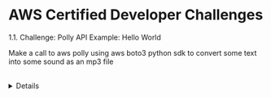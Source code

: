 # AWS Certified Developer Challenges

1.1. Challenge: Polly API Example: Hello World
<p>Make a call to aws polly using aws boto3 python sdk to convert some text into some sound as an mp3 file</p>
<br>
<details>

Add system environment variables on you machine

<br>
For macos it would be in the file: ~/.bash_profile.

```

export aws_region_name="your aws region"
export aws_access_key_id="your aws access key id"
export aws_secret_access_key="your aws secret key"

```

Add the following python code

```

import sys
import boto3
from decouple import config

def main():
  print('Starting ..polly')
  AWS_REGION = config('aws_region_name')
  AWS_ACCESS_KEY_ID = config('aws_access_key_id')
  AWS_SECRET_KEY = config('aws_secret_access_key')

  polly = boto3.client('polly', region_name=AWS_REGION, aws_access_key_id=AWS_ACCESS_KEY_ID, aws_secret_access_key=AWS_SECRET_KEY)
  res = polly.synthesize_speech(Text='Hello', OutputFormat='mp3', VoiceId='Aditi')
  audio = res['AudioStream'].read()
  with open('hello.mp3', 'wb') as file:
    file.write(audio) 

if __name__=='__main__':
  main()


``` 

Install  python-decouple

```

 pip install python-decouple

```

Run Program

```
python polly_example.py

```

You shoud see file like 'hello.mp3 with some sound as you entered above'

</details>

